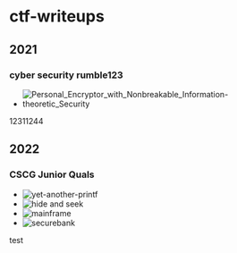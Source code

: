 # ctf-writeups

## 2021

### cyber security rumble123
- ![Personal_Encryptor_with_Nonbreakable_Information-theoretic_Security](2021/cyber%20security%20rumble/crypto/Personal_Encryptor_with_Nonbreakable_Information-theoretic_Security)

12311244

## 2022

### CSCG Junior Quals

- ![yet-another-printf](2022/cscg/pwn/yet-another-printf)
- ![hide and seek](2022/cscg/rev/hide_and_seek)
- ![mainframe](2022/cscg/net/mainframe)
- ![securebank](2022/cscg/web/securebank)


test
